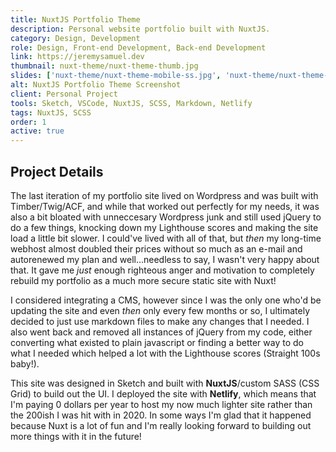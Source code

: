 ```yaml
---
title: NuxtJS Portfolio Theme
description: Personal website portfolio built with NuxtJS.
category: Design, Development
role: Design, Front-end Development, Back-end Development
link: https://jeremysamuel.dev
thumbnail: nuxt-theme/nuxt-theme-thumb.jpg
slides: ['nuxt-theme/nuxt-theme-mobile-ss.jpg', 'nuxt-theme/nuxt-theme-hp.jpg']
alt: NuxtJS Portfolio Theme Screenshot
client: Personal Project
tools: Sketch, VSCode, NuxtJS, SCSS, Markdown, Netlify
tags: NuxtJS, SCSS
order: 1
active: true
---
```


## Project Details

The last iteration of my portfolio site lived on Wordpress and was built with Timber/Twig/ACF, and while that worked out perfectly for my needs, it was also a bit bloated with unneccesary Wordpress junk and still used jQuery to do a few things, knocking down my Lighthouse scores and making the site load a little bit slower. I could've lived with all of that, but *then* my long-time webhost almost doubled their prices without so much as an e-mail and autorenewed my plan and well...needless to say, I wasn't very happy about that. It gave me *just* enough righteous anger and motivation to completely rebuild my portfolio as a much more secure static site with Nuxt!

I considered integrating a CMS, however since I was the only one who'd be updating the site and even *then* only every few months or so, I ultimately decided to just use markdown files to make any changes that I needed. I also went back and removed all instances of jQuery from my code, either converting what existed to plain javascript or finding a better way to do what I needed which helped a lot with the Lighthouse scores (Straight 100s baby!).

This site was designed in Sketch and built with **NuxtJS**/custom SASS (CSS Grid) to build out the UI. I deployed the site with **Netlify**, which means that I'm paying 0 dollars per year to host my now much lighter site rather than the 200ish I was hit with in 2020. In some ways I'm glad that it happened because Nuxt is a lot of fun and I'm really looking forward to building out more things with it in the future!